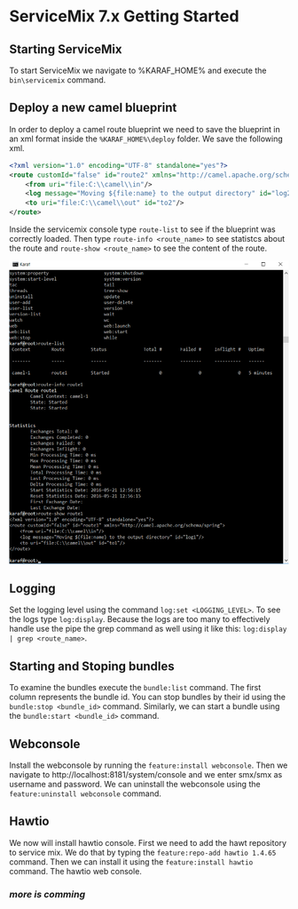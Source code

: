 # ServiceMix 7.x Getting Started

## Starting ServiceMix
To start ServiceMix we navigate to %KARAF_HOME% and execute the `bin\servicemix` command.

## Deploy a new camel blueprint
In order to deploy a camel route blueprint we need to save the blueprint in an xml format inside the `%KARAF_HOME%\deploy` folder.
We save the following xml.
```xml
<?xml version="1.0" encoding="UTF-8" standalone="yes"?>
<route customId="false" id="route2" xmlns="http://camel.apache.org/schema/spring">
    <from uri="file:C:\\camel\\in"/>
    <log message="Moving ${file:name} to the output directory" id="log2"/>
    <to uri="file:C:\\camel\\out" id="to2"/>
</route>
```
Inside the servicemix console type `route-list` to see if the blueprint was correctly loaded. Then type `route-info <route_name>` to see statistcs about the route and `route-show <route_name>` to see the content of the route.

![servicemix console][printscreen]


## Logging
Set the logging level using the command `log:set <LOGGING_LEVEL>`. To see the logs type `log:display`. Because the logs are too many to effectively handle use the pipe the grep command as well using it like this: `log:display | grep <route_name>`.


## Starting and Stoping bundles
To examine the bundles execute the `bundle:list` command. The first column represents the bundle id. You can stop bundles by their id using the `bundle:stop <bundle_id>` command. Similarly, we can start a bundle using the `bundle:start <bundle_id>` command.


## Webconsole
Install the webconsole by running the `feature:install webconsole`. Then we navigate to http://localhost:8181/system/console  and we enter smx/smx as username and password.
We can uninstall the webconsole using the `feature:uninstall webconsole` command.


## Hawtio
We now will install hawtio console. First we need to add the hawt repository to service mix. We do that by typing the `feature:repo-add hawtio 1.4.65` command. Then we can install it using the `feature:install hawtio` command. The hawtio web console.



### *more is comming*



[printscreen]: img/servicemix_camel.png "servicemix console"
